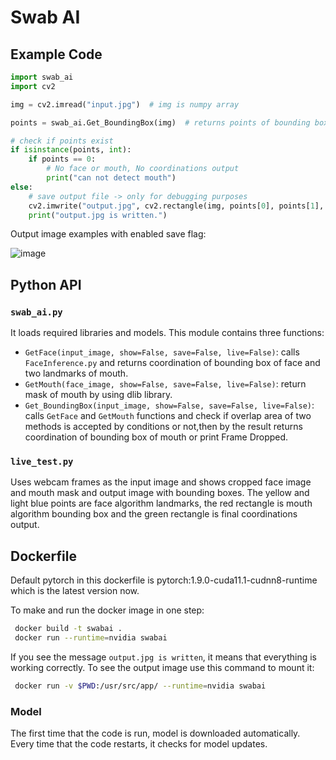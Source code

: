 # Swab AI
## Example Code
```python
import swab_ai
import cv2

img = cv2.imread("input.jpg")  # img is numpy array

points = swab_ai.Get_BoundingBox(img)  # returns points of bounding box

# check if points exist
if isinstance(points, int):
    if points == 0:
        # No face or mouth, No coordinations output
        print("can not detect mouth")
else:
    # save output file -> only for debugging purposes
    cv2.imwrite("output.jpg", cv2.rectangle(img, points[0], points[1], (0, 0, 255), 2))
    print("output.jpg is written.")
```

Output image examples with enabled save flag:

![image](https://user-images.githubusercontent.com/73688480/135344354-127aacaa-676c-4262-8872-15049f23a1cb.png)


## Python API
### `swab_ai.py`
It loads required libraries and models. This module contains three functions:
* `GetFace(input_image, show=False, save=False, live=False)`:
calls `FaceInference.py` and returns coordination of bounding box of face and two landmarks of mouth.
* `GetMouth(face_image, show=False, save=False, live=False)`:
return mask of mouth by using dlib library.
* `Get_BoundingBox(input_image, show=False, save=False, live=False)`:
calls `GetFace` and `GetMouth` functions and check if overlap area of two methods is accepted by conditions or not,then by the result returns coordination of bounding box of mouth or print Frame Dropped.

### `live_test.py`
Uses webcam frames as the input image and shows cropped face image and mouth mask and output image with bounding boxes. The yellow and light blue points are face algorithm landmarks, the red rectangle is mouth algorithm bounding box and the green rectangle is final coordinations output.

## Dockerfile
Default pytorch in this dockerfile is pytorch:1.9.0-cuda11.1-cudnn8-runtime which is the latest version now. 

To make and run the docker image in one step: 
```bash
 docker build -t swabai . 
 docker run --runtime=nvidia swabai
```
If you see the message `output.jpg is written`, it means that everything is working correctly. To see the output image use this command to mount it:
```bash
 docker run -v $PWD:/usr/src/app/ --runtime=nvidia swabai
```

### Model
The first time that the code is run, model is downloaded automatically. Every time that the code restarts, it checks for model updates.

